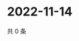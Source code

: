 # 2022-11-14

共 0 条

<!-- BEGIN WEIBO -->
<!-- 最后更新时间 Mon Nov 14 2022 03:12:51 GMT+0800 (China Standard Time) -->

<!-- END WEIBO -->
